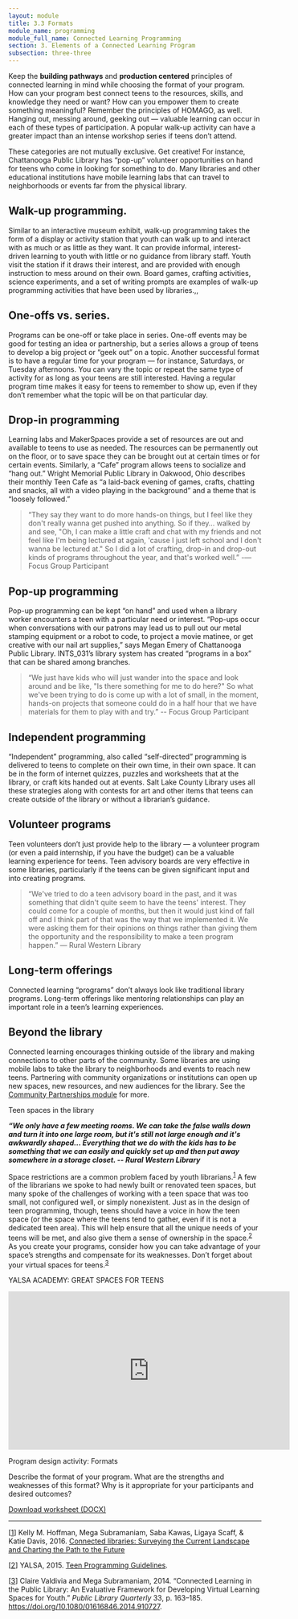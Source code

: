 ```yaml
---
layout: module
title: 3.3 Formats
module_name: programming
module_full_name: Connected Learning Programming
section: 3. Elements of a Connected Learning Program
subsection: three-three
---
```


Keep the **building pathways** and **production centered** principles of connected learning in mind while choosing the format of your program. How can your program best connect teens to the resources, skills, and knowledge they need or want? How can you empower them to create something meaningful? Remember the principles of HOMAGO, as well. Hanging out, messing around, geeking out — valuable learning can occur in each of these types of participation. A popular walk-up activity can have a greater impact than an intense workshop series if teens don’t attend. 

These categories are not mutually exclusive. Get creative! For instance, Chattanooga Public Library has “pop-up” volunteer opportunities on hand for teens who come in looking for something to do. Many libraries and other educational institutions have mobile learning labs that can travel to neighborhoods or events far from the physical library. 

## Walk-up programming. 
Similar to an interactive museum exhibit, walk-up programming takes the form of a display or activity station that youth can walk up to and interact with as much or as little as they want. It can provide informal, interest-driven learning to youth with little or no guidance from library staff. Youth visit the station if it draws their interest, and are provided with enough instruction to mess around on their own. Board games, crafting activities, science experiments, and a set of writing prompts are examples of walk-up programming activities that have been used by libraries.,, 

## One-offs vs. series. 
Programs can be one-off or take place in series. One-off events may be good for testing an idea or partnership, but a series allows a group of teens to develop a big project or “geek out” on a topic. Another successful format is to have a regular time for your program — for instance, Saturdays, or Tuesday afternoons. You can vary the topic or repeat the same type of activity for as long as your teens are still interested. Having a regular program time makes it easy for teens to remember to show up, even if they don’t remember what the topic will be on that particular day. 

## Drop-in programming
Learning labs and MakerSpaces provide a set of resources are out and available to teens to use as needed. The resources can be permanently out on the floor, or to save space they can be brought out at certain times or for certain events. Similarly, a “Cafe” program allows teens to socialize and “hang out.” Wright Memorial Public Library in Oakwood, Ohio describes their monthly Teen Cafe as “a laid-back evening of games, crafts, chatting and snacks, all with a video playing in the background” and a theme that is “loosely followed.”

> “They say they want to do more hands-on things, but I feel like they don't really wanna get pushed into anything. So if they… walked by and see, "Oh, I can make a little craft and chat with my friends and not feel like I'm being lectured at again, 'cause I just left school and I don't wanna be lectured at." So I did a lot of crafting, drop-in and drop-out kinds of programs throughout the year, and that's worked well.” -— Focus Group Participant

## Pop-up programming

Pop-up programming can be kept “on hand” and used when a library worker encounters a teen with a particular need or interest. “Pop-ups occur when conversations with our patrons may lead us to pull out our metal stamping equipment or a robot to code, to project a movie matinee, or get creative with our nail art supplies,” says Megan Emery of Chattanooga Public Library. INTS_031’s library system has created “programs in a box” that can be shared among branches. 

> “We just have kids who will just wander into the space and look around and be like, "Is there something for me to do here?" So what we've been trying to do is come up with a lot of small, in the moment, hands-on projects that someone could do in a half hour that we have materials for them to play with and try.” -- Focus Group Participant

## Independent programming

“Independent” programming, also called “self-directed” programming is delivered to teens to complete on their own time, in their own space. It can be in the form of internet quizzes, puzzles and worksheets that at the library, or craft kits handed out at events. Salt Lake County Library uses all these strategies along with contests for art and other items that teens can create outside of the library or without a librarian’s guidance. 

## Volunteer programs

Teen volunteers don’t just provide help to the library — a volunteer program (or even a paid internship, if you have the budget) can be a valuable learning experience for teens. Teen advisory boards are very effective in some libraries, particularly if the teens can be given significant input and into creating programs. 

> “We've tried to do a teen advisory board in the past, and it was something that didn't quite seem to have the teens' interest. They could come for a couple of months, but then it would just kind of fall off and I think part of that was the way that we implemented it. We were asking them for their opinions on things rather than giving them the opportunity and the responsibility to make a teen program happen.” — Rural Western Library

## Long-term offerings
Connected learning “programs” don’t always look like traditional library programs. Long-term offerings like mentoring relationships can play an important role in a teen’s learning experiences. 

## Beyond the library

Connected learning encourages thinking outside of the library and making connections to other parts of the community. Some libraries are using mobile labs to take the library to neighborhoods and events to reach new teens. Partnering with community organizations or institutions can open up new spaces, new resources, and new audiences for the library.  See the <a href="../partnerships/index.html">Community Partnerships module</a> for more. 


<div class=“explanatory”>
    <p class=“box-title”>Teen spaces in the library </p>

<p><b><i>“We only have a few meeting rooms. We can take the false walls down and turn it into one large room, but it's still not large enough and it's awkwardly shaped... Everything that we do with the kids has to be something that we can easily and quickly set up and then put away somewhere in a storage closet. -- Rural Western Library</i></b></p>

Space restrictions are a common problem faced by youth librarians.<sup><a href="#1" name="1A">1</a></sup> A few of the librarians we spoke to had newly built or renovated teen spaces, but many spoke of the challenges of working with a teen space that was too small, not configured well, or simply nonexistent. Just as in the design of teen programming, though, teens should have a voice in how the teen space (or the space where the teens tend to gather, even if it is not a dedicated teen area). This will help ensure that all the unique needs of your teens will be met, and also give them a sense of ownership in the space.<sup><a href="#2" name="2A">2</a></sup> As you create your programs, consider how you can take advantage of your space’s strengths and compensate for its weaknesses. Don’t forget about your virtual spaces for teens.<sup><a href="#3" name="3A">3</a></sup>
<p class="box-title">YALSA ACADEMY: GREAT SPACES FOR TEENS</p>

<iframe width="560" height="315" src="https://www.youtube.com/embed/HrJ79-tdKGQ" frameborder="0" allow="autoplay; encrypted-media" allowfullscreen></iframe>
</div>


<div class=“reflection”>
    <p class=“box-title”>Program design activity: Formats</p>
    <p>Describe the format of your program. What are the strengths and weaknesses of this format? Why is it appropriate for your participants and desired outcomes?</p>
    <p><a href="docs/program_design_activity.docx">Download worksheet (DOCX)</a></p>
</div>

-----
[<a name="1" href="#1A">1</a>]  Kelly M. Hoffman, Mega Subramaniam, Saba Kawas, Ligaya Scaff, & Katie Davis, 2016. [Connected libraries: Surveying the Current Landscape and Charting the Path to the Future](http://connectedlib.ischool.uw.edu/connected-learning-in-libraries)


[<a name="2" href="#2A">2</a>] YALSA, 2015. [Teen Programming Guidelines](http://www.ala.org/yalsa/teen-programming-guidelines).

[<a name="3" href="#3A">3</a>] Claire Valdivia and Mega Subramaniam, 2014. “Connected Learning in the Public Library: An Evaluative Framework for Developing Virtual Learning Spaces for Youth.” _Public Library Quarterly_ 33, p. 163–185. https://doi.org/10.1080/01616846.2014.910727.